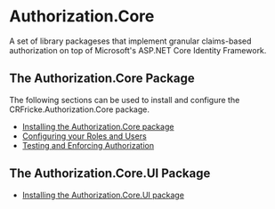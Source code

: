 # Authorization.Core

A set of library packageses that implement granular claims-based authorization on top of Microsoft's ASP.NET Core 
Identity Framework.

## The Authorization.Core Package

The following sections can be used to install and configure the CRFricke.Authorization.Core package.

-   [Installing the Authorization.Core package](docs/Install-Core-Package.md)
-   [Configuring your Roles and Users](docs/Configure-Roles.md)
-   [Testing and Enforcing Authorization](docs/Enforcing-Authorization.md)

## The Authorization.Core.UI Package

-   [Installing the Authorization.Core.UI package](docs/Install-Core.UI-Package.md)
